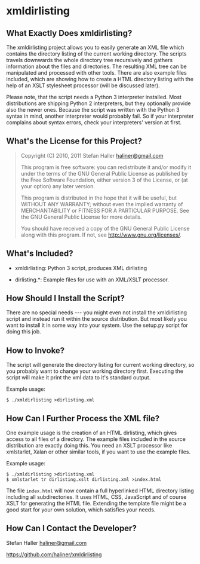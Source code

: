 xmldirlisting
=============

What Exactly Does xmldirlisting?
--------------------------------

The xmldirlisting project allows you to easily generate an XML file which
contains the directory listing of the current working directory.  The scripts
travels downwards the whole directory tree recursively and gathers information
about the files and directories.  The resulting XML tree can be manipulated and
processed with other tools.  There are also example files included, which are
showing how to create a HTML directory listing with the help of an XSLT
stylesheet processor (will be discussed later).

Please note, that the script needs a Python 3 interpreter installed.  Most
distributions are shipping Python 2 interpreters, but they optionally provide
also the newer ones.  Because the script was written with the Python 3 syntax
in mind, another interpreter would probably fail.  So if your interpreter
complains about syntax errors, check your interpreters' version at first.


What's the License for this Project?
------------------------------------

> Copyright (C) 2010, 2011  Stefan Haller <haliner@gmail.com>
>
> This program is free software: you can redistribute it and/or modify
> it under the terms of the GNU General Public License as published by
> the Free Software Foundation, either version 3 of the License, or
> (at your option) any later version.
>
> This program is distributed in the hope that it will be useful,
> but WITHOUT ANY WARRANTY; without even the implied warranty of
> MERCHANTABILITY or FITNESS FOR A PARTICULAR PURPOSE.  See the
> GNU General Public License for more details.
>
> You should have received a copy of the GNU General Public License
> along with this program.  If not, see <http://www.gnu.org/licenses/>.


What's Included?
----------------

 *  xmldirlisting: Python 3 script, produces XML dirlisting

 *  dirlisting.\*: Example files for use with an XML/XSLT processor.


How Should I Install the Script?
--------------------------------

There are no special needs --- you might even not install the xmldirlisting
script and instead run it within the source distribution.  But most likely you
want to install it in some way into your system.  Use the setup.py script for
doing this job.


How to Invoke?
--------------

The script will generate the directory listing for current working directory,
so you probably want to change your working directory first.  Executing the
script will make it print the xml data to it's standard output.

Example usage:

    $ ./xmldirlisting >dirlisting.xml


How Can I Further Process the XML file?
---------------------------------------

One example usage is the creation of an HTML dirlisting, which gives access to
all files of a directory.  The example files included in the source
distribution are exactly doing this.  You need an XSLT processor like
xmlstarlet, Xalan or other similar tools, if you want to use the example files.

Example usage:

    $ ./xmldirlisting >dirlisting.xml
    $ xmlstarlet tr dirlisting.xslt dirlisting.xml >index.html

The file `index.html` will now contain a full hyperlinked HTML directory
listing including all subdirectories.  It uses HTML, CSS, JavaScript and of
course XSLT for generating the HTML file.  Extending the template file might be
a good start for your own solution, which satisfies your needs.


How Can I Contact the Developer?
--------------------------------

Stefan Haller <haliner@gmail.com>

https://github.com/haliner/xmldirlisting
